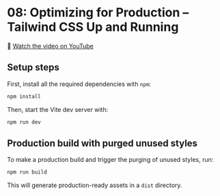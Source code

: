 # 08: Optimizing for Production – Tailwind CSS Up and Running

🍿 [Watch the video on YouTube](https://www.youtube.com/watch?v=HZn2LtBT59w)

## Setup steps

First, install all the required dependencies with `npm`:

```sh
npm install
```

Then, start the Vite dev server with:

```sh
npm run dev
```

## Production build with purged unused styles

To make a production build and trigger the purging of unused styles, run:

```sh
npm run build
```

This will generate production-ready assets in a `dist` directory.
